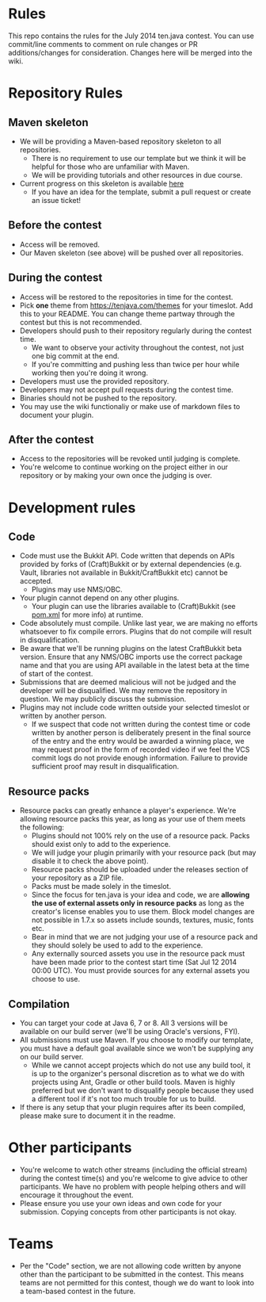 Rules
==============


This repo contains the rules for the July 2014 ten.java contest. You can use commit/line comments to comment on rule changes or PR additions/changes for consideration. Changes here will be merged into the wiki.

Repository Rules
================

Maven skeleton
--------------

* We will be providing a Maven-based repository skeleton to all repositories.
  * There is no requirement to use our template but we think it will be helpful for those who are unfamiliar with Maven.   
  * We will be providing tutorials and other resources in due course.
* Current progress on this skeleton is available [here](https://github.com/tenjava/repository-template)
  * If you have an idea for the template, submit a pull request or create an issue ticket!

Before the contest
------------------

* Access will be removed.
* Our Maven skeleton (see above) will be pushed over all repositories.

During the contest
------------------

* Access will be restored to the repositories in time for the contest.
* Pick **one** theme from https://tenjava.com/themes for your timeslot. Add this to your README. You can change theme partway through the contest but this is not recommended.
* Developers should push to their repository regularly during the contest time.
  * We want to observe your activity throughout the contest, not just one big commit at the end. 
  * If you're committing and pushing less than twice per hour while working then you're doing it wrong.
* Developers must use the provided repository.
* Developers may not accept pull requests during the contest time.
* Binaries should not be pushed to the repository.
* You may use the wiki functionaliy or make use of markdown files to document your plugin.

After the contest
-----------------
* Access to the repositories will be revoked until judging is complete.
* You're welcome to continue working on the project either in our repository or by making your own once the judging is over.


Development rules
=================

Code
----

* Code must use the Bukkit API. Code written that depends on APIs provided by forks of (Craft)Bukkit or by external dependencies (e.g. Vault, libraries not available in Bukkit/CraftBukkit etc) cannot be accepted.
  * Plugins may use NMS/OBC.
* Your plugin cannot depend on any other plugins.
  * Your plugin can use the libraries available to (Craft)Bukkit (see [pom.xml](https://github.com/Bukkit/CraftBukkit/blob/master/pom.xml#L54) for more info) at runtime.
* Code absolutely must compile. Unlike last year, we are making no efforts whatsoever to fix compile errors. Plugins that do not compile will result in disqualification.
* Be aware that we'll be running plugins on the latest CraftBukkit beta version. Ensure that any NMS/OBC imports use the correct package name and that you are using API available in the latest beta at the time of start of the contest.
* Submissions that are deemed malicious will not be judged and the developer will be disqualified. We may remove the repository in question. We may publicly discuss the submission.
* Plugins may not include code written outside your selected timeslot or written by another person.
  * If we suspect that code not written during the contest time or code written by another person is deliberately present in the final source of the entry and the entry would be awarded a winning place, we may request proof in the form of recorded video if we feel the VCS commit logs do not provide enough information. Failure to provide sufficient proof may result in disqualification.

Resource packs
--------------

* Resource packs can greatly enhance a player's experience. We're allowing resource packs this year, as long as your use of them meets the following:
  * Plugins should not 100% rely on the use of a resource pack. Packs should exist only to add to the experience.
  * We will judge your plugin primarily with your resource pack (but may disable it to check the above point).
  * Resource packs should be uploaded under the releases section of your repository as a ZIP file. 
  * Packs must be made solely in the timeslot.
  * Since the focus for ten.java is your idea and code, we are **allowing the use of external assets only in resource packs** as long as the creator's license enables you to use them. Block model changes are not possible in 1.7.x so assets include sounds, textures, music, fonts etc.
  * Bear in mind that we are not judging your use of a resource pack and they should solely be used to add to the experience.
  * Any externally sourced assets you use in the resource pack must have been made prior to the contest start time (Sat Jul 12 2014 00:00 UTC). You must provide sources for any external assets you choose to use.

Compilation
-----------

* You can target your code at Java 6, 7 or 8. All 3 versions will be available on our build server (we'll be using Oracle's versions, FYI).
* All submissions must use Maven. If you choose to modify our template, you must have a default goal available since we won't be supplying any on our build server.
  * While we cannot accept projects which do not use any build tool, it is up to the organizer's personal discretion as to what we do with projects using Ant, Gradle or other build tools. Maven is highly preferred but we don't want to disqualify people because they used a different tool if it's not too much trouble for us to build.
* If there is any setup that your plugin requires after its been compiled, please make sure to document it in the readme.

Other participants
==================

* You're welcome to watch other streams (including the official stream) during the contest time(s) and you're welcome to give advice to other participants. We have no problem with people helping others and will encourage it throughout the event.
* Please ensure you use your own ideas and own code for your submission. Copying concepts from other participants is not okay.

Teams
=====

* Per the "Code" section, we are not allowing code written by anyone other than the participant to be submitted in the contest. This means teams are not permitted for this contest, though we do want to look into a team-based contest in the future.
